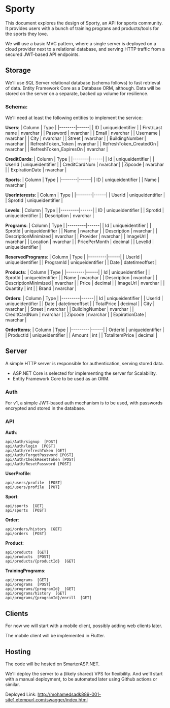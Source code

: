 # Sporty

This document explores the design of Sporty, an API for sports community. It provides users with a bunch of training prograns and products/tools for the sports they love.

We will use a basic MVC pattern, where a single server is deployed
on a cloud provider next to a relational database, and serving HTTP traffic from
a secured JWT-based API endpoints.

## Storage

We'll use SQL Server relational database (schema follows) to fast retrieval of data. Entity Framework Core as a Database ORM, although.
Data will be stored on the server on a separate, backed up volume for resilience.

### Schema:

We'll need at least the following entities to implement the service:

**Users**:
| Column | Type |
|--------|------|
| ID | uniqueidentifier |
| First/Last name | nvarchar |
| Password | nvarchar |
| Email | nvarchar |
| Username | nvarchar |
| City | nvarchar |
| Street | nvarchar |
| BuildingNumber | nvarchar |
| RefreshToken_Token | nvarchar |
| RefreshToken_CreatedOn | nvarchar |
| RefreshToken_ExpiresOn | nvarchar |


**CreditCards**:
| Column | Type |
|--------|------|
| Id | uniqueidentifier |
| UserId | uniqueidentifier |
| CreditCardNum | nvarchar |
| Zipcode | nvarchar |
| ExpirationDate | nvarchar |



**Sports**:
| Column | Type |
|--------|------|
| ID | uniqueidentifier |
| Name | nvarchar |


**UserInterests**:
| Column | Type |
|--------|------|
| UserId | uniqueidentifier |
| SprotId | uniqueidentifier |

**Levels**:
| Column | Type |
|---------|------|
| ID | uniqueidentifier |
| SprotId | uniqueidentifier |
| Description | nvarchar |


**Programs**:
| Column | Type |
|---------|------|
| Id | uniqueidentifier |
| SprotId | uniqueidentifier |
| Name | nvarchar |
| Description | nvarchar |
| DescriptionMinimized | nvarchar |
| Provider | nvarchar |
| ImageUrl | nvarchar |
| Location | nvarchar |
| PricePerMonth | decimal |
| LevelId | uniqueidentifier |


**ReservedPrograms**:
| Column | Type |
|---------|------|
| UserId | uniqueidentifier |
| ProgramId | uniqueidentifier |
| Date | datetimeoffset |


**Products**:
| Column | Type |
|---------|------|
| Id | uniqueidentifier |
| SprotId | uniqueidentifier |
| Name | nvarchar |
| Description | nvarchar |
| DescriptionMinimized | nvarchar |
| Price | decimal |
| ImageUrl | nvarchar |
| Quantity | int |
| Brand | nvarchar |



**Orders**:
| Column | Type |
|---------|------|
| Id | uniqueidentifier |
| UserId | uniqueidentifier |
| Date | datetimeoffset |
| TotalPrice | decimal |
| City | nvarchar |
| Street | nvarchar |
| BuildingNumber | nvarchar |
| CreditCardNum | nvarchar |
| Zipcode | nvarchar |
| ExpirationDate | nvarchar |

**OrderItems**:
| Column | Type |
|---------|------|
| OrderId | uniqueidentifier |
| ProductId | uniqueidentifier |
| Amount | int |
| TotalItemPrice | decimal |


## Server

A simple HTTP server is responsible for authentication, serving stored data.

- ASP.NET Core is selected for implementing the server for Scalability.
- Entity Framework Core to be used as an ORM.

### Auth

For v1, a simple JWT-based auth mechanism is to be used, with passwords
encrypted and stored in the database.

### API

**Auth**:

```
api/Auth/signup  [POST]
api/Auth/login  [POST]
api/Auth/refreshToken [GET]
api/Auth/ForgetPassword [POST]
api/Auth/CheckResetToken [POST]
api/Auth/ResetPassword [POST]
```

**UserProfile**:

```
api/users/profile  [POST]
api/users/profile  [PUT]
```


**Sport**:

```
api/sports  [GET]
api/sports  [POST]
```

**Order**:

```
api/orders/history  [GET]
api/orders  [POST]
```


**Product**:

```
api/products  [GET]
api/products  [POST]
api/products/{productId}  [GET]
```

**TrainingPrograms**:

```
api/programs  [GET]
api/programs  [POST]
api/programs/{programId}  [GET]
api/programs/history  [GET]
api/programs/{programId}/enrill  [GET]
```

## Clients

For now we will start with a mobile client, possibly adding web clients later.

The mobile client will be implemented in Flutter.

## Hosting

The code will be hosted on SmarterASP.NET.

We'll deploy the server to a (likely shared) VPS for flexibility. And we'll start with a manual deployment, to be automated
later using Github actions or similar.

Deployed Link: http://mohamedsadk889-001-site1.etempurl.com/swagger/index.html

